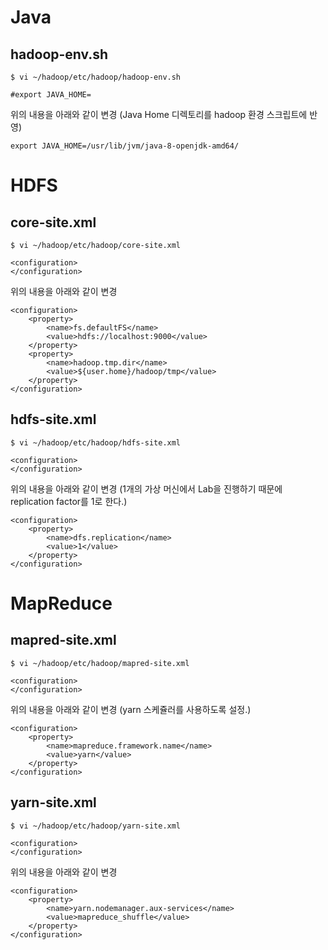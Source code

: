 # Java
## hadoop-env.sh
```
$ vi ~/hadoop/etc/hadoop/hadoop-env.sh
```
```
#export JAVA_HOME=
```
위의 내용을 아래와 같이 변경 (Java Home 디렉토리를 hadoop 환경 스크립트에 반영)
```
export JAVA_HOME=/usr/lib/jvm/java-8-openjdk-amd64/
```
# HDFS
## core-site.xml
```
$ vi ~/hadoop/etc/hadoop/core-site.xml
```
```
<configuration>
</configuration>
```
위의 내용을 아래와 같이 변경
```
<configuration>
    <property>
        <name>fs.defaultFS</name>
        <value>hdfs://localhost:9000</value>
    </property>
    <property>
        <name>hadoop.tmp.dir</name>
        <value>${user.home}/hadoop/tmp</value>
    </property>
</configuration>
```

## hdfs-site.xml

```
$ vi ~/hadoop/etc/hadoop/hdfs-site.xml
```
```
<configuration>
</configuration>
```
위의 내용을 아래와 같이 변경 (1개의 가상 머신에서 Lab을 진행하기 때문에 replication factor를 1로 한다.)
```
<configuration>
    <property>
        <name>dfs.replication</name>
        <value>1</value>
    </property>
</configuration>
```
# MapReduce
## mapred-site.xml
```
$ vi ~/hadoop/etc/hadoop/mapred-site.xml
```
```
<configuration>
</configuration>
```
위의 내용을 아래와 같이 변경 (yarn 스케쥴러를 사용하도록 설정.)
```
<configuration>
    <property>
        <name>mapreduce.framework.name</name>
        <value>yarn</value>
    </property>
</configuration>
```
## yarn-site.xml
```
$ vi ~/hadoop/etc/hadoop/yarn-site.xml
```
```
<configuration>
</configuration>
```
위의 내용을 아래와 같이 변경
```
<configuration>
    <property>
        <name>yarn.nodemanager.aux-services</name>
        <value>mapreduce_shuffle</value>
    </property>
</configuration>
```
